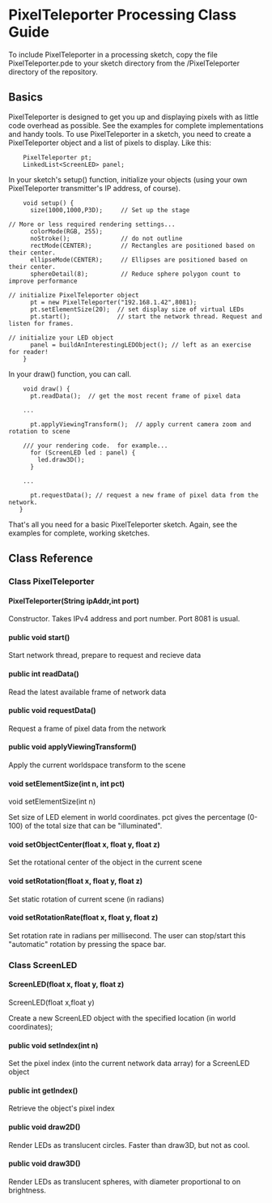 # PixelTeleporter Processing Class Guide

To include PixelTeleporter in a processing sketch, copy the file PixelTeleporter.pde to your
sketch directory from the /PixelTeleporter directory of the repository.

## Basics
PixelTeleporter is designed to get you up and displaying pixels with as little code overhead
as possible. See the examples for complete implementations and handy tools. To use PixelTeleporter in
a sketch, you need to create a PixelTeleporter object and a list of pixels to display.  Like this:

```
    PixelTeleporter pt;
    LinkedList<ScreenLED> panel;  
```

In your sketch's setup() function, initialize your objects (using your own PixelTeleporter
transmitter's IP address, of course).

``` 
    void setup() {
      size(1000,1000,P3D);     // Set up the stage 
      
// More or less required rendering settings...      
      colorMode(RGB, 255);   
      noStroke();              // do not outline
      rectMode(CENTER);        // Rectangles are positioned based on their center.
      ellipseMode(CENTER);     // Ellipses are positioned based on their center.
      sphereDetail(8);         // Reduce sphere polygon count to improve performance   
           
// initialize PixelTeleporter object    
      pt = new PixelTeleporter("192.168.1.42",8081);  
      pt.setElementSize(20);  // set display size of virtual LEDs
      pt.start();             // start the network thread. Request and listen for frames.
 
// initialize your LED object 
      panel = buildAnInterestingLEDObject(); // left as an exercise for reader!
    }
```

In your draw() function, you can call.

```
    void draw() {
      pt.readData();  // get the most recent frame of pixel data
    
    ...    
  
      pt.applyViewingTransform();  // apply current camera zoom and rotation to scene

    /// your rendering code.  for example...
      for (ScreenLED led : panel) {
        led.draw3D();
      } 
      
    ... 
    
      pt.requestData(); // request a new frame of pixel data from the network.
   }  
```

That's all you need for a basic PixelTeleporter sketch.  Again, see the examples for
complete, working sketches.

## Class Reference
### Class PixelTeleporter
#### PixelTeleporter(String ipAddr,int port)
Constructor.  Takes IPv4 address and port number. Port 8081 is usual.
#### public void start()
Start network thread, prepare to request and recieve data
#### public int readData()
Read the latest available frame of network data
#### public void requestData()
Request a frame of pixel data from the network  
#### public void applyViewingTransform()
Apply the current worldspace transform to the scene
#### void setElementSize(int n, int pct)
void setElementSize(int n)

Set size of LED element in world coordinates.  pct gives the percentage (0-100) of
the total size that can be "illuminated".
#### void setObjectCenter(float x, float y, float z)
Set the rotational center of the object in the current scene
#### void setRotation(float x, float y, float z)
Set static rotation of current scene (in radians)
#### void setRotationRate(float x, float y, float z)
Set rotation rate in radians per millisecond.  The user can 
stop/start this "automatic" rotation by pressing the space bar.
### Class ScreenLED
#### ScreenLED(float x, float y, float z)
ScreenLED(float x,float y)

Create a new ScreenLED object with the specified location (in world coordinates);
#### public void setIndex(int n)
Set the pixel index (into the current network data array) for a ScreenLED object
#### public int getIndex()
Retrieve the object's pixel index
#### public void draw2D()
Render LEDs as translucent circles.  Faster than draw3D, but not as cool.
#### public void draw3D()
Render LEDs as translucent spheres, with diameter proportional to on
brightness.
